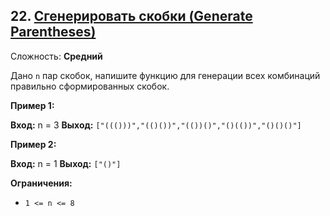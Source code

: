 ## 22. [Сгенерировать скобки (Generate Parentheses)](https://leetcode.com/problems/generate-parentheses/description/)

Сложность: **Средний** 

Дано `n` пар скобок, напишите функцию для генерации всех комбинаций правильно сформированных скобок.

**Пример 1:**

**Вход:** n = 3
**Выход:** `["((()))","(()())","(())()","()(())","()()()"]`

**Пример 2:**

**Вход:** n = 1
**Выход:** `["()"]`

**Ограничения:**

*   `1 <= n <= 8`